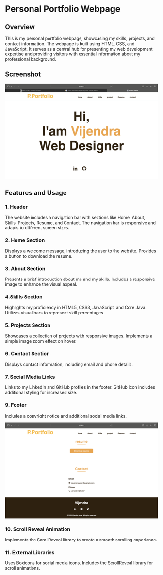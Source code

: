 # Personal Portfolio Webpage

## Overview

This is my personal portfolio webpage, showcasing my skills, projects, and contact information. The webpage is built using HTML, CSS, and JavaScript. It serves as a central hub for presenting my web development expertise and providing visitors with essential information about my professional background.

## Screenshot
![alt Screenshot](https://github.com/civilInS/codsoft_2/blob/main/img/screenshot.png)



## Features and Usage

### 1. Header 
The website includes a navigation bar with sections like Home, About, Skills, Projects, Resume, and Contact.
The navigation bar is responsive and adapts to different screen sizes.

### 2. Home Section
Displays a welcome message, introducing the user to the website.
Provides a button to download the resume.

### 3. About Section
Presents a brief introduction about me and my skills.
Includes a responsive image to enhance the visual appeal.

### 4.Skills Section
Highlights my proficiency in HTML5, CSS3, JavaScript, and Core Java.
Utilizes visual bars to represent skill percentages.

### 5. Projects Section
Showcases a collection of projects with responsive images.
Implements a simple image zoom effect on hover.

### 6. Contact Section
Displays contact information, including email and phone details.

### 7. Social Media Links
Links to my LinkedIn and GitHub profiles in the footer.
GitHub icon includes additional styling for increased size.
 
### 9. Footer
Includes a copyright notice and additional social media links.

![alt Screenshot](https://github.com/civilInS/codsoft_2/blob/main/img/Screenshot2.png)
 
### 10. Scroll Reveal Animation
Implements the ScrollReveal library to create a smooth scrolling experience.

### 11. External Libraries
Uses Boxicons for social media icons.
Includes the ScrollReveal library for scroll animations.

